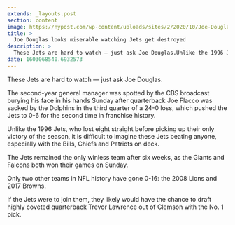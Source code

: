 ```yaml
--- 
extends: _layouts.post 
section: content 
image: https://nypost.com/wp-content/uploads/sites/2/2020/10/Joe-Douglas-watches-the-Jets-lose-today..jpg?quality=90&strip=all&w=1200 
title: > 
  Joe Douglas looks miserable watching Jets get destroyed 
description: > 
  These Jets are hard to watch — just ask Joe Douglas.Unlike the 1996 Jets, who lost eight straight before picking up their only victory of the season, it is difficult to imagine these Jets beating anyone, especially with the Bills, Chiefs and Patriots on deck.The Jets remained the only winless team after six weeks, as the Giants and Falcons both won their games on Sunday.Only two other teams in NFL history have gone 0-16: the 2008 Lions and 2017 Browns.If the Jets were to join them, they likely would have the chance to draft highly coveted quarterback Trevor Lawrence out of Clemson with the No. 
date: 1603068540.6932573 
--- 
```

These Jets are hard to watch — just ask Joe Douglas.

The second-year general manager was spotted by the CBS broadcast burying his face in his hands Sunday after quarterback Joe Flacco was sacked by the Dolphins in the third quarter of a 24-0 loss, which pushed the Jets to 0-6 for the second time in franchise history.

Unlike the 1996 Jets, who lost eight straight before picking up their only victory of the season, it is difficult to imagine these Jets beating anyone, especially with the Bills, Chiefs and Patriots on deck.

The Jets remained the only winless team after six weeks, as the Giants and Falcons both won their games on Sunday.

Only two other teams in NFL history have gone 0-16: the 2008 Lions and 2017 Browns.

If the Jets were to join them, they likely would have the chance to draft highly coveted quarterback Trevor Lawrence out of Clemson with the No. 1 pick.